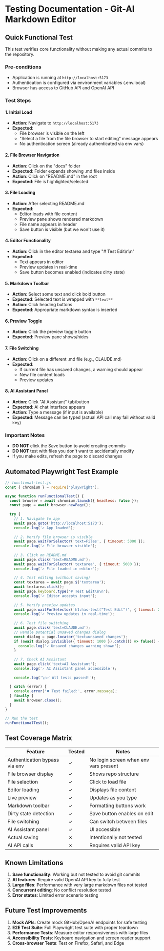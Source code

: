 # Testing Documentation - Git-AI Markdown Editor

## Quick Functional Test

This test verifies core functionality without making any actual commits to the repository.

### Pre-conditions
- Application is running at `http://localhost:5173`
- Authentication is configured via environment variables (.env.local)
- Browser has access to GitHub API and OpenAI API

### Test Steps

#### 1. Initial Load
- **Action**: Navigate to `http://localhost:5173`
- **Expected**: 
  - File browser is visible on the left
  - "Select a file from the file browser to start editing" message appears
  - No authentication screen (already authenticated via env vars)

#### 2. File Browser Navigation
- **Action**: Click on the "docs" folder
- **Expected**: Folder expands showing .md files inside
- **Action**: Click on "README.md" in the root
- **Expected**: File is highlighted/selected

#### 3. File Loading
- **Action**: After selecting README.md
- **Expected**:
  - Editor loads with file content
  - Preview pane shows rendered markdown
  - File name appears in header
  - Save button is visible (but we won't use it)

#### 4. Editor Functionality
- **Action**: Click in the editor textarea and type "# Test Edit\n\n"
- **Expected**:
  - Text appears in editor
  - Preview updates in real-time
  - Save button becomes enabled (indicates dirty state)
  
#### 5. Markdown Toolbar
- **Action**: Select some text and click bold button
- **Expected**: Selected text is wrapped with `**text**`
- **Action**: Click heading buttons
- **Expected**: Appropriate markdown syntax is inserted

#### 6. Preview Toggle
- **Action**: Click the preview toggle button
- **Expected**: Preview pane shows/hides

#### 7. File Switching
- **Action**: Click on a different .md file (e.g., CLAUDE.md)
- **Expected**:
  - If current file has unsaved changes, a warning should appear
  - New file content loads
  - Preview updates

#### 8. AI Assistant Panel
- **Action**: Click "AI Assistant" tab/button
- **Expected**: AI chat interface appears
- **Action**: Type a message (if input is available)
- **Expected**: Message can be typed (actual API call may fail without valid key)

### Important Notes
- **DO NOT** click the Save button to avoid creating commits
- **DO NOT** test with files you don't want to accidentally modify
- If you make edits, refresh the page to discard changes

## Automated Playwright Test Example

```javascript
// functional-test.js
const { chromium } = require('playwright');

async function runFunctionalTest() {
  const browser = await chromium.launch({ headless: false });
  const page = await browser.newPage();
  
  try {
    // 1. Navigate to app
    await page.goto('http://localhost:5173');
    console.log('✓ App loaded');
    
    // 2. Verify file browser is visible
    await page.waitForSelector('text=Files', { timeout: 5000 });
    console.log('✓ File browser visible');
    
    // 3. Click on README.md
    await page.click('text=README.md');
    await page.waitForSelector('textarea', { timeout: 5000 });
    console.log('✓ File loaded in editor');
    
    // 4. Test editing (without saving)
    const textarea = await page.$('textarea');
    await textarea.click();
    await page.keyboard.type('# Test Edit\n\n');
    console.log('✓ Editor accepts input');
    
    // 5. Verify preview updates
    await page.waitForSelector('h1:has-text("Test Edit")', { timeout: 2000 });
    console.log('✓ Preview updates in real-time');
    
    // 6. Test file switching
    await page.click('text=CLAUDE.md');
    // Handle potential unsaved changes dialog
    const dialog = page.locator('text=unsaved changes');
    if (await dialog.isVisible({ timeout: 1000 }).catch(() => false)) {
      console.log('✓ Unsaved changes warning shown');
    }
    
    // 7. Check AI Assistant
    await page.click('text=AI Assistant');
    console.log('✓ AI Assistant panel accessible');
    
    console.log('\n✅ All tests passed!');
    
  } catch (error) {
    console.error('❌ Test failed:', error.message);
  } finally {
    await browser.close();
  }
}

// Run the test
runFunctionalTest();
```

## Test Coverage Matrix

| Feature | Tested | Notes |
|---------|--------|-------|
| Authentication bypass via env | ✓ | No login screen when env vars present |
| File browser display | ✓ | Shows repo structure |
| File selection | ✓ | Click to load file |
| Editor loading | ✓ | Displays file content |
| Live preview | ✓ | Updates as you type |
| Markdown toolbar | ✓ | Formatting buttons work |
| Dirty state detection | ✓ | Save button enables on edit |
| File switching | ✓ | Can switch between files |
| AI Assistant panel | ✓ | UI accessible |
| Actual saving | ✗ | Intentionally not tested |
| AI API calls | ✗ | Requires valid API key |

## Known Limitations

1. **Save functionality**: Working but not tested to avoid git commits
2. **AI features**: Require valid OpenAI API key to fully test
3. **Large files**: Performance with very large markdown files not tested
4. **Concurrent editing**: No conflict resolution tested
5. **Error states**: Limited error scenario testing

## Future Test Improvements

1. **Mock APIs**: Create mock GitHub/OpenAI endpoints for safe testing
2. **E2E Test Suite**: Full Playwright test suite with proper teardown
3. **Performance Tests**: Measure editor responsiveness with large files
4. **Accessibility Tests**: Keyboard navigation and screen reader support
5. **Cross-browser Tests**: Test on Firefox, Safari, and Edge